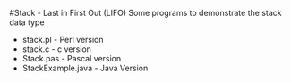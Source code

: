 #Stack -  Last in First Out (LIFO)
Some programs to demonstrate the stack data type

- stack.pl - Perl version
- stack.c - c version
- Stack.pas - Pascal version
- StackExample.java - Java Version


